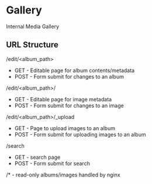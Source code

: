 # Gallery
Internal Media Gallery

## URL Structure

/edit/<album_path>

  * GET  - Editable page for album contents/metadata
  * POST - Form submit for changes to an album

/edit/<album_path>/<image>

  * GET  - Editable page for image metadata
  * POST - Form submit for changes to an image
  
/edit/<album_path>/_upload

  * GET  - Page to upload images to an album
  * POST - Form submit for uploading images to an album

/search

  * GET  - search page
  * POST - Form submit for search

/*  - read-only albums/images handled by nginx
